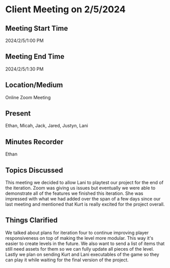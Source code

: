 # Client Meeting on 2/5/2024

## Meeting Start Time
2024/2/5/1:00 PM

## Meeting End Time
2024/2/5/1:30 PM

## Location/Medium
Online Zoom Meeting

## Present
Ethan, Micah, Jack, Jared, Justyn, Lani

## Minutes Recorder
Ethan

## Topics Discussed
This meeting we decided to allow Lani to playtest our project for the end of the iteration. Zoom was giving us issues but eventually we were able to demonstrate
all of the features we finished this iteration. She was impressed with what we had added over the span of a few days since our last meeting and mentioned
that Kurt is really excited for the project overall.

## Things Clarified
We talked about plans for iteration four to continue improving player responsiveness on top of making the level more modular. This way it's easier to create
levels in the future. We also want to send a list of items that still need assets for them so we can fully update all pieces of the level. Lastly we plan on
sending Kurt and Lani executables of the game so they can play it while waiting for the final version of the project.
